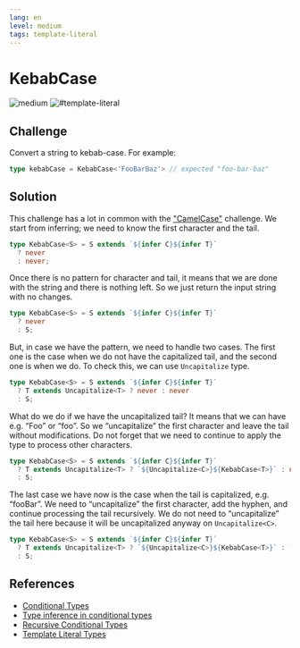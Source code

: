 ```yaml
---
lang: en
level: medium
tags: template-literal
---
```


# KebabCase

![medium](https://img.shields.io/badge/-medium-d9901a)
![#template-literal](https://img.shields.io/badge/-%23template--literal-999)

## Challenge

Convert a string to kebab-case.
For example:

```typescript
type kebabCase = KebabCase<'FooBarBaz'> // expected "foo-bar-baz"
```

## Solution

This challenge has a lot in common with the ["CamelCase"](./medium-camelcase.md) challenge.
We start from inferring; we need to know the first character and the tail.

```typescript
type KebabCase<S> = S extends `${infer C}${infer T}`
  ? never
  : never;
```

Once there is no pattern for character and tail, it means that we are done with the string and there is nothing left.
So we just return the input string with no changes.

```typescript
type KebabCase<S> = S extends `${infer C}${infer T}`
  ? never
  : S;
```

But, in case we have the pattern, we need to handle two cases.
The first one is the case when we do not have the capitalized tail, and the second one is when we do.
To check this, we can use `Uncapitalize` type.

```typescript
type KebabCase<S> = S extends `${infer C}${infer T}`
  ? T extends Uncapitalize<T> ? never : never
  : S;
```

What do we do if we have the uncapitalized tail?
It means that we can have e.g. “Foo” or “foo”.
So we “uncapitalize” the first character and leave the tail without modifications.
Do not forget that we need to continue to apply the type to process other characters.

```typescript
type KebabCase<S> = S extends `${infer C}${infer T}`
  ? T extends Uncapitalize<T> ? `${Uncapitalize<C>}${KebabCase<T>}` : never
  : S;
```

The last case we have now is the case when the tail is capitalized, e.g. “fooBar”.
We need to “uncapitalize” the first character, add the hyphen, and continue processing the tail recursively.
We do not need to “uncapitalize” the tail here because it will be uncapitalized anyway on `Uncapitalize<C>`.

```typescript
type KebabCase<S> = S extends `${infer C}${infer T}`
  ? T extends Uncapitalize<T> ? `${Uncapitalize<C>}${KebabCase<T>}` : `${Uncapitalize<C>}-${KebabCase<T>}`
  : S;
```

## References

- [Conditional Types](https://www.typescriptlang.org/docs/handbook/advanced-types.html#conditional-types)
- [Type inference in conditional types](https://www.typescriptlang.org/docs/handbook/advanced-types.html#type-inference-in-conditional-types)
- [Recursive Conditional Types](https://www.typescriptlang.org/docs/handbook/release-notes/typescript-4-1.html#recursive-conditional-types)
- [Template Literal Types](https://www.typescriptlang.org/docs/handbook/release-notes/typescript-4-1.html#template-literal-types)

